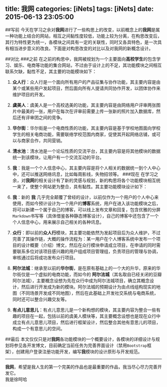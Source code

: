 title: 我网
categories: [iNets]
tags: [iNets]
date: 2015-06-13 23:05:00
---
##写前
今天在学习之余对**我网**进行了一些构思上的改变，以前概念上的**我网**是属一种功能上结合的网站，相互之间黏性度较低，功能上较为分离，在构思改变后，其行为特性更为统一，各模块之间具有一定的关联性，同时又各具特色，是一次具有相当进步意义的改良。下面是对构思改变的对比以及对我网的新概念设计。  
<!--more-->
##对比
###之前
在之前的构思中，我网被规划为一个主要面向**高校学生**的包含学习、娱乐、电商等功能的集合网站，不过由于设计上的不足，其功能模块之间相互联系欠缺，黏性不足，其主要的功能模块如下：  

1. **众人行**：众人行是一个面向所有用户的产品征集与协作功能，其主要内容是由某个或某些用户发起项目，然后面向所有人提请共同协作开发，以团体协作来维护项目的开发。
2. **虞美人**：虞美人是一个高校选美的功能，其主要内容是由网络用户评审两张图片中最美的一张，用户在每次在评审前需要上传一张新的照片加入数据库，然后还有评审团之间的竞争。
3. **华尔街**：华尔街是一个电商性质的功能，其主要内容是基于学校地图面向学校学生的相关电商功能，需要联络学校范围内商家，促使其开起网络店铺，或可以与商家合作，共同营销。
4. **清水池**：清水池是一个论坛性质的交流平台，其主要内容是将其他模块的数据统一到该模块，让用户有一个交流互动的平台。
5. **我**：我是一个个人信息中心，其主要内容是将个人相关的数据统一到个人中心中，还可以推送网络讯息，比如每周影线，失物招领等。
###现在
在学习之余，对**我网**的相关设计有了新的灵感与规划，新的构思将各个功能模块相互统一来了，使整个网站更为整合，具有黏性。其主要功能模块设计如下：  

1. **我**：新的 **我** 几乎完全颠覆了曾经的设计，以前仅作为一个用户的个人中心来使用，而如今预计设计为一个用户的**博客**系统，用户在进入该功能模块之后，将可以新建一个属于自己的博客，可以线上发布文章和回复，包含优雅的分屏`Markdown`书写等（具体借鉴各种静态博客设计），自己的博客中还包含了一个个人信息中心，用来展示自己相关的各种讯息。
2. **众行**：即以前的**众人行**模块，其主要功能依然为发起项目后为众人维护，不过完善了其操作链，大概的操作流程为：某一用户在个人博客系统中发布一个项目的设计概要（介绍）博文，然后在众行模块申请成立项目，在申请的同时需要联系多位对该项目感兴趣的用户组成项目管理组，负责项目的管理与协调，审核通过后将成功发布众行项目。
3. **阿尔法城**：继承至以前的**华尔街**，是在原有基础上的一个大的升华，原来的华尔街仅是一个虚拟的电商功能，而如今的 **阿尔法城**（其名取自已经关闭的豆瓣阿尔法城），主要概念设想为先在众行中成为阿尔法城项目，确立其概念设计，然后进行开发成为新的模块。阿尔法城的预期设计为由点线组构现实的地图（不同场景开发成不同地图），然后在此基础上开发社交系统与电商系统，同时还可以整合兴趣交友等。
4. **有点儿意思儿**：有点儿意思儿是一个新构想的模块，其主要内容为整合一些有趣的项目在一起，包括以前的虞美人模块等，其主要概念设想也是现在众行中成立有点儿意思儿项目，然后进行框架设计，然后整合其他有意思儿的项目，构成一个有意思儿的空间。

##最后
本文仅仅只是对**我网**各功能模块的一个概要设计，各模块的详细设计与规划将参见各开发博文，目前确定当前任务为完善界面设计（禁用`Bootstrap`框架），创建用户登录注册功能开发，编写**我**模块的设计原形与开发规范。  
___
**我网**，希望是我人生的第一个完美的作品也是最重要的作品，我当尽心尽力完善开发它。  
我是徐呵哈
